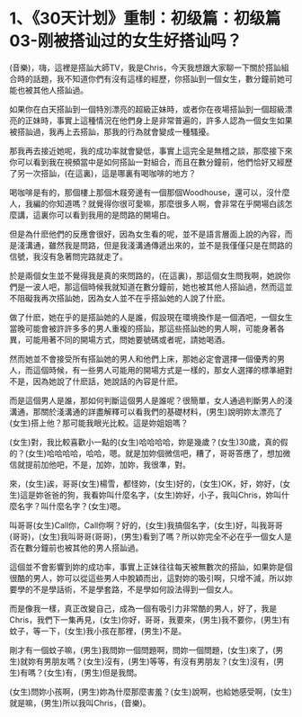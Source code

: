 # 1、《30天计划》重制：初级篇：初级篇03-刚被搭讪过的女生好搭讪吗？

(音樂)，嗨，這裡是搭訕大師TV，我是Chris，今天我想跟大家聊一下關於搭訕組合時的話題，我不知道你們有沒有這樣的經歷，你搭訕到一個女生，數分鐘前她可能也被其他人搭訕過。

如果你在白天搭訕到一個特別漂亮的超級正妹時，或者你在夜場搭訕到一個超級漂亮的正妹時，事實上這種情況在他們身上是非常普遍的，許多人認為一個女生如果被搭訕過，我再上去搭訕，那我的行為就會變成一種騷擾。

那我再去接近她呢，我的成功率就會變低，事實上這完全是無稽之談，那麼接下來你可以看到我在視頻當中是如何搭訕一對組合，而且在數分鐘前，他們恰好又經歷了另一次搭訕，(在這裏)，這是哪裏有喝咖啡的地方？

喝咖啡是有的，那個樓上那個木屐旁邊有一個那個Woodhouse，還可以，沒什麼人，我編的你知道嗎？就覺得你很可愛嘛，那麼很多人啊，會非常在乎開場白該怎麼講，這裏你可以看到我用的是問路的開場白。

但是為什麽他們的反應會很好，因為女生看的呢，並不是語言層面上說的內容，而是淺溝通，雖然我是問路，但是我淺溝通傳遞出來的，並不是我僅僅只是在問路的信號，我沒有急著問完路就走了。

於是兩個女生並不覺得我是真的來問路的，(在這裏)，那這個女生問我啊，她說你們是一波人吧，那這個時候我就知道在數分鐘前，她也被其他人搭訕過，然而這並不阻礙我再次搭訕她，因為女人並不在乎搭訕她的人說了什麽。

做了什麽，她在乎的是搭訕她的人是誰，假設現在環境換作是一個酒吧，一個女生當晚可能會被許許多多的男人重複的搭訕，那這些搭訕她的男人啊，可能身著各異，可能用著不同的開場方式，問她要號碼或者呢，請她喝酒。

然而她並不會接受所有搭訕她的男人和他們上床，那她必定會選擇一個優秀的男人，而這個時候，有一些男人可能用的開場方式是一樣的，那女人選擇的標準絕對不是，因為她說了什麽話，她說話的內容是什麽。

而是這個男人是誰，那如何判斷這個男人是誰呢？很簡單，女人通過判斷男人的淺溝通，那關於淺溝通的詳盡解釋可以看我們的基礎材料，(男生)說明妳太漂亮了(女生)搭上他？那可能我眼光比較。這是妳姐姐嗎？

(女生)對，我比較喜歡小一點的(女生)哈哈哈哈，妳是幾歲？(女生)30歲，真的假的？(女生)哈哈哈哈，哈哈，嗯。就是加妳個微信吧，糟了，哥哥答應了，想加微信就提前加他吧，不是，加妳，加妳，我很準，對。

來，(女生)誒，哥哥(女生)楊雪，都怪妳，(女生)好的，(女生)OK，好，妳好，(女生)這是妳爸爸的狗，我看妳叫什麼名字，(女生)妳好，小子，我叫Chris，妳叫什麼名字？叫什麼名字？(女生)嗯。

叫哥哥(女生)Call你，Call你啊？好的，(女生)我搞個名字，(女生)好，叫我哥哥(哥哥)，(女生)我叫哥哥(哥哥)，(男生)看到了嗎？所以妳完全不必在乎一個女人是否在數分鐘前也被其他的男人搭訕過。

這個並不會影響到妳的成功率，事實上正妹往往每天被無數次的搭訕，如果妳是個很酷的男人，妳可以從這些男人中脫穎而出，這對妳的吸引啊，只增不減，所以妳要學的不是學話術，不是學套路，不是學如何設法得到一個女人。

而是像我一樣，真正改變自己，成為一個有吸引力非常酷的男人，好了，我是Chris，我們下一集再見，(女生)你好，哥哥，我要來，(男生)我不要你，(男生)有蚊子，等一下，(女生)我小孩在那裡，(男生)不是。

剛才有一個蚊子嘛，(男生)我問妳一個問題啊，問妳一個問題，(女生)來了，(男生)就妳有男朋友嗎？(女生)沒有，(男生)等等，有沒有男朋友？(女生)沒有，(男生)有嗎？(女生)有，(男生)但是我問。

(女生)問妳小孩啊，(男生)妳為什麼那麼害羞？(女生)說啊，也給她感受啊，(女生)就是嘛，(男生)所以我叫Chris，(音樂)。


